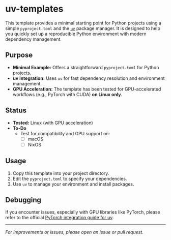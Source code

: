 # uv-templates

This template provides a minimal starting point for Python projects using a simple `pyproject.toml` and the [`uv`](https://docs.astral.sh/uv/) package manager. It is designed to help you quickly set up a reproducible Python environment with modern dependency management.

## Purpose

- **Minimal Example:** Offers a straightforward `pyproject.toml` for Python projects.
- **uv Integration:** Uses `uv` for fast dependency resolution and environment management.
- **GPU Acceleration:** The template has been tested for GPU-accelerated workflows (e.g., PyTorch with CUDA) **on Linux only**.

## Status

- **Tested:** Linux (with GPU acceleration)
- **To-Do**
  - Test for compatibility and GPU support on:
    - [ ] macOS
    - [ ] NixOS

## Usage

1. Copy this template into your project directory.
2. Edit the `pyproject.toml` to specify your dependencies.
3. Use `uv` to manage your environment and install packages.

## Debugging

If you encounter issues, especially with GPU libraries like PyTorch, please refer to the official [PyTorch integration guide for uv](https://docs.astral.sh/uv/guides/integration/pytorch).

---

*For improvements or issues, please open an issue or pull request.*
